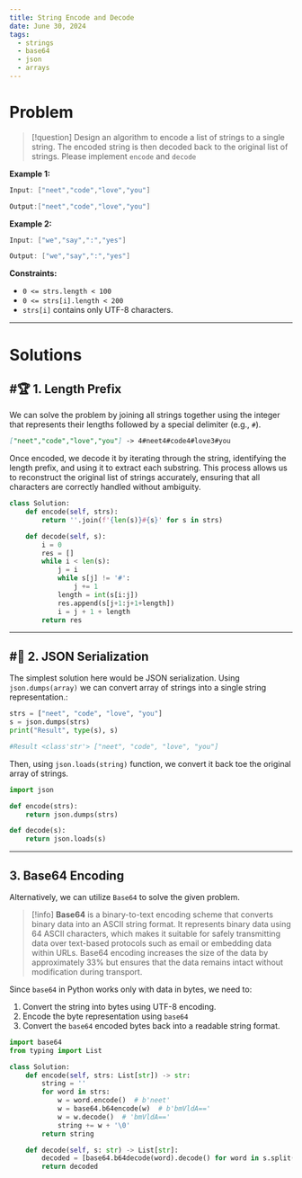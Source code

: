 ```yaml
---
title: String Encode and Decode
date: June 30, 2024
tags:
  - strings
  - base64
  - json
  - arrays
---
```

# Problem

>[!question]
>Design an algorithm to encode a list of strings to a single string. The encoded string is then decoded back to the original list of strings. Please implement `encode` and `decode`

**Example 1:**

```java
Input: ["neet","code","love","you"]

Output:["neet","code","love","you"]
```

**Example 2:**

```java
Input: ["we","say",":","yes"]

Output: ["we","say",":","yes"]
```

**Constraints:**

- `0 <= strs.length < 100`
- `0 <= strs[i].length < 200`
- `strs[i]` contains only UTF-8 characters.

---
# Solutions

## #🏆 1. Length Prefix


We can solve the problem by joining all strings together using the integer that represents their lengths followed by a special delimiter (e.g., `#`).

```markdown
["neet","code","love","you"] -> 4#neet4#code4#love3#you
``` 

Once encoded, we decode it by iterating through the string, identifying the length prefix, and using it to extract each substring. This process allows us to reconstruct the original list of strings accurately, ensuring that all characters are correctly handled without ambiguity.
```python
class Solution:
    def encode(self, strs):
        return ''.join(f'{len(s)}#{s}' for s in strs)

    def decode(self, s):
        i = 0
        res = []
        while i < len(s):
            j = i
            while s[j] != '#':
                j += 1
            length = int(s[i:j])
            res.append(s[j+1:j+1+length])
            i = j + 1 + length
        return res
```


---
## #🍔 2. JSON Serialization

The simplest solution here would be JSON serialization. Using `json.dumps(array)`  we can convert array of strings into a single string representation.:

```python
strs = ["neet", "code", "love", "you"]
s = json.dumps(strs)
print("Result", type(s), s)

#Result <class'str'> ["neet", "code", "love", "you"]
```

Then, using `json.loads(string)` function, we convert it back toe the original array of strings. 

```python
import json

def encode(strs):
    return json.dumps(strs)

def decode(s):
    return json.loads(s)

```

---

## 3.  Base64 Encoding

Alternatively, we can utilize `Base64` to solve the given problem.

>[!info]
>**Base64** is a binary-to-text encoding scheme that converts binary data into an ASCII string format. It represents binary data using 64 ASCII characters, which makes it suitable for safely transmitting data over text-based protocols such as email or embedding data within URLs. Base64 encoding increases the size of the data by approximately 33% but ensures that the data remains intact without modification during transport.

Since `base64` in Python works only with data in bytes, we need to:

1. Convert the string into bytes using UTF-8 encoding.
2. Encode the byte representation using `base64` 
3. Convert the `base64` encoded bytes back into a readable string format.

```python
import base64
from typing import List

class Solution:
    def encode(self, strs: List[str]) -> str:
        string = ''
        for word in strs:
            w = word.encode()  # b'neet'
            w = base64.b64encode(w)  # b'bmVldA=='
            w = w.decode()  # 'bmVldA=='
            string += w + '\0' 
        return string

    def decode(self, s: str) -> List[str]:
        decoded = [base64.b64decode(word).decode() for word in s.split('\0')[:-1]]
        return decoded

```
